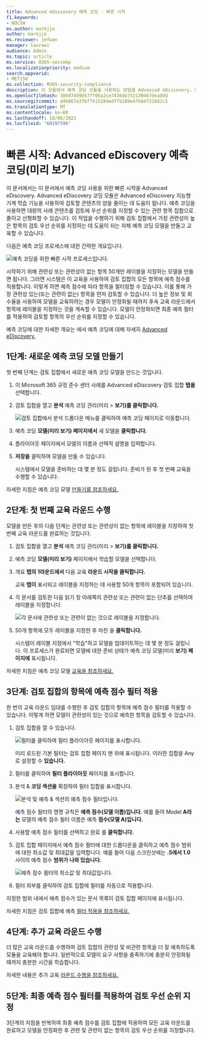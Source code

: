 ```yaml
---
title: Advanced eDiscovery 예측 코딩 - 빠른 시작
f1.keywords:
- NOCSH
ms.author: markjjo
author: markjjo
ms.reviewer: jefwan
manager: laurawi
audience: Admin
ms.topic: article
ms.service: O365-seccomp
ms.localizationpriority: medium
search.appverid:
- MET150
ms.collection: M365-security-compliance
description: 이 모듈에서 예측 코딩 모듈을 사용하는 방법을 Advanced eDiscovery. 이 문서에서는 예측 코딩을 사용하여 조사와 가장 관련이 있는 검토 집합의 콘텐츠를 식별하는 종단-종단 프로세스에 대해 설명합니다.
ms.openlocfilehash: 38607459057ff06a2ce74364b752130467deaddd
ms.sourcegitcommit: d4b867e37bf741528ded7fb289e4f6847228d2c5
ms.translationtype: MT
ms.contentlocale: ko-KR
ms.lasthandoff: 10/06/2021
ms.locfileid: "60197596"
---
```

# <a name="quick-start-predictive-coding-in-advanced-ediscovery-preview"></a>빠른 시작: Advanced eDiscovery 예측 코딩(미리 보기)

이 문서에서는 이 문서에서 예측 코딩 사용을 위한 빠른 시작을 Advanced eDiscovery. Advanced eDiscovery 코딩 모듈은 Advanced eDiscovery 지능형 기계 학습 기능을 사용하여 검토할 콘텐츠의 양을 줄이는 데 도움이 됩니다. 예측 코딩을 사용하면 대량의 사례 콘텐츠를 검토에 우선 순위를 지정할 수 있는 관련 항목 집합으로 줄이고 선형화할 수 있습니다. 이 작업을 수행하기 위해 검토 집합에서 가장 관련성이 높은 항목의 검토 우선 순위를 지정하는 데 도움이 되는 자체 예측 코딩 모델을 만들고 교육할 수 있습니다.

다음은 예측 코딩 프로세스에 대한 간략한 개요입니다.

![예측 코딩을 위한 빠른 시작 프로세스입니다.](..\media\PredictiveCodingQuickStartProcess.png)

시작하기 위해 관련성 또는 관련성이 없는 항목 50개만 레이블을 지정하는 모델을 만들면 됩니다. 그러면 시스템은 이 교육을 사용하여 검토 집합의 모든 항목에 예측 점수를 적용합니다. 이렇게 하면 예측 점수에 따라 항목을 필터링할 수 있습니다. 이를 통해 가장 관련성 있는(또는 관련이 없는) 항목을 먼저 검토할 수 있습니다. 더 높은 정보 및 회수율을 사용하여 모델을 교육하려는 경우 모델이 안정화될 때까지 후속 교육 라운드에서 항목에 레이블을 지정하는 것을 계속할 수 있습니다. 모델이 안정화되면 최종 예측 필터를 적용하여 검토할 항목의 우선 순위를 지정할 수 있습니다.

예측 코딩에 대한 자세한 개요는 에서 예측 코딩에 대해 자세히 [Advanced eDiscovery.](predictive-coding-overview.md)

## <a name="step-1-create-a-new-predictive-coding-model"></a>1단계: 새로운 예측 코딩 모델 만들기

첫 번째 단계는 검토 집합에서 새로운 예측 코딩 모델을 만드는 것입니다.

1. 이 Microsoft 365 규정 준수 센터 사례를 Advanced eDiscovery 검토 집합 **탭을** 선택합니다.

2. 검토 집합을 열고 **분석** 예측 코딩 관리(미리  >  **보기)를 클릭합니다.**

   ![검토 집합에서 분석 드롭다운 메뉴를 클릭하여 예측 코딩 페이지로 이동합니다.](..\media\ManagePredictiveCoding.png)

3. 예측 코딩 **모델(미리 보기) 페이지에서** 새 모델을 **클릭합니다.**

4. 플라이아웃 페이지에서 모델의 이름과 선택적 설명을 입력합니다.

5. **저장을** 클릭하여 모델을 만들 수 있습니다.

   시스템에서 모델을 준비하는 데 몇 분 정도 걸립니다. 준비가 된 후 첫 번째 교육을 수행할 수 있습니다.

자세한 지침은 예측 코딩 모델 [만들기를 참조하세요.](predictive-coding-create-model.md)

## <a name="step-2-perform-the-first-training-round"></a>2단계: 첫 번째 교육 라운드 수행

모델을 만든 후의 다음 단계는 관련성 또는 관련성이 없는 항목에 레이블을 지정하여 첫 번째 교육 라운드를 완료하는 것입니다.

1. 검토 집합을 열고 **분석** 예측 코딩 관리(미리  >  **보기)를 클릭합니다.**

2. 예측 코딩 **모델(미리 보기)** 페이지에서 학습할 모델을 선택합니다.

3. 개요 **탭의** **1라운드에서** 다음 교육 **라운드 시작을 클릭합니다.**

   교육 **탭이** 표시되고 레이블을 지정하는 데 사용할 50개 항목이 포함되어 있습니다.

4. 각 문서를 검토한  다음  읽기 창 아래쪽의 관련성 또는 관련이 없는 단추를 선택하여 레이블을 지정합니다.

   ![각 문서에 관련성 또는 관련이 없는 것으로 레이블을 지정합니다.](..\media\TrainModel1.png)

5. 50개 항목에 모두 레이블을 지정한 후 마친 을 **클릭합니다.**

    시스템이 레이블 지정에서 "학습"하고 모델을 업데이트하는 데 몇 분 정도 걸립니다. 이 프로세스가 완료되면 모델에  대한 준비 상태가 예측 코딩 모델(미리 **보기) 페이지에** 표시됩니다.

자세한 지침은 예측 코딩 모델 [교육을 참조하세요.](predictive-coding-train-model.md)

## <a name="step-3-apply-the-prediction-score-filter-to-items-in-review-set"></a>3단계: 검토 집합의 항목에 예측 점수 필터 적용

한 번의 교육 라운드 임대를 수행한 후 검토 집합의 항목에 예측 점수 필터를 적용할 수 있습니다. 이렇게 하면 모델이 관련성이 있는 것으로 예측한 항목을 검토할 수 있습니다.   

1. 검토 집합을 열 수 있습니다.

   ![필터를 클릭하여 필터 플라이아웃 페이지를 표시합니다.](..\media\PredictionScoreFilter0.png)

   미리 로드된 기본 필터는 검토 집합 페이지 맨 위에 표시됩니다. 이러한 집합을 Any로 설정할 수 **있습니다.**

2. 필터를 클릭하여 **필터 플라이아웃** 페이지를 표시합니다. 

3. 분석 & **코딩 섹션을** 확장하여 필터 집합을 표시합니다.

      ![분석 및 예측 & 섹션의 예측 점수 필터입니다.](..\media\PredictionScoreFilter1.png)

   예측 점수 필터의 명명 규칙은 **예측 점수(모델 이름)입니다.** 예를 들어 Model **A라는** 모델의 예측 점수 필터 이름은 예측 **점수(모델 A)입니다.**

4. 사용할 예측 점수 필터를 선택하고 완료 를 **클릭합니다.**

5. 검토 집합 페이지에서 예측 점수 필터에 대한 드롭다운을 클릭하고 예측 점수 범위에 대한 최소값 및 최대값을 입력합니다. 예를 들어 다음 스크린샷에는 **.5에서 1.0** 사이의 예측 점수 **범위가 나와 있습니다.**

   ![예측 점수 필터의 최소값 및 최대값입니다.](..\media\PredictionScoreFilter2.png)

6. 필터 외부를 클릭하여 검토 집합에 필터를 자동으로 적용합니다.

  지정한 범위 내에서 예측 점수가 있는 문서 목록이 검토 집합 페이지에 표시됩니다.

자세한 지침은 검토 집합에 예측 [필터 적용을 참조하세요.](predictive-coding-apply-prediction-filter.md)

## <a name="step-4-perform-more-training-rounds"></a>4단계: 추가 교육 라운드 수행

더 많은 교육 라운드를 수행하여 검토 집합의 관련성 및 비관련 항목을 더 잘 예측하도록 모듈을 교육해야 합니다. 일반적으로 모델이 요구 사항을 충족하기에 충분히 안정화될 때까지 충분한 시간을 학습합니다.

자세한 내용은 추가 교육 [라운드 수행을 참조하세요.](predictive-coding-train-model.md#perform-additional-training-rounds)

## <a name="step-5-apply-the-final-prediction-score-filter-to-prioritize-review"></a>5단계: 최종 예측 점수 필터를 적용하여 검토 우선 순위 지정

3단계의 지침을 반복하여 최종 예측 점수를 검토 집합에 적용하여 모든 교육 라운드를 완료하고 모델을 안정화한 후 관련 및 관련이 없는 항목의 검토 우선 순위를 지정합니다.
